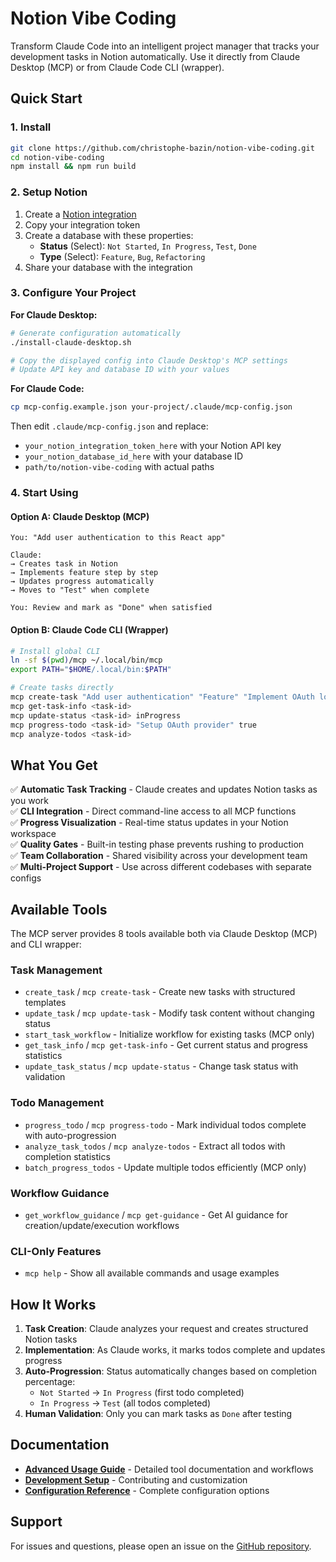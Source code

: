 # Notion Vibe Coding

Transform Claude Code into an intelligent project manager that tracks your development tasks in Notion automatically. Use it directly from Claude Desktop (MCP) or from Claude Code CLI (wrapper).

## Quick Start

### 1. Install

```bash
git clone https://github.com/christophe-bazin/notion-vibe-coding.git
cd notion-vibe-coding
npm install && npm run build
```

### 2. Setup Notion

1. Create a [Notion integration](https://www.notion.so/my-integrations)
2. Copy your integration token
3. Create a database with these properties:
   - **Status** (Select): `Not Started`, `In Progress`, `Test`, `Done`
   - **Type** (Select): `Feature`, `Bug`, `Refactoring`
4. Share your database with the integration

### 3. Configure Your Project

**For Claude Desktop:**
```bash
# Generate configuration automatically
./install-claude-desktop.sh

# Copy the displayed config into Claude Desktop's MCP settings
# Update API key and database ID with your values
```

**For Claude Code:**  
```bash
cp mcp-config.example.json your-project/.claude/mcp-config.json  
```

Then edit `.claude/mcp-config.json` and replace:
- `your_notion_integration_token_here` with your Notion API key
- `your_notion_database_id_here` with your database ID  
- `path/to/notion-vibe-coding` with actual paths

### 4. Start Using

#### Option A: Claude Desktop (MCP)
```
You: "Add user authentication to this React app"

Claude: 
→ Creates task in Notion
→ Implements feature step by step
→ Updates progress automatically
→ Moves to "Test" when complete

You: Review and mark as "Done" when satisfied
```

#### Option B: Claude Code CLI (Wrapper)
```bash
# Install global CLI
ln -sf $(pwd)/mcp ~/.local/bin/mcp
export PATH="$HOME/.local/bin:$PATH"

# Create tasks directly
mcp create-task "Add user authentication" "Feature" "Implement OAuth login"
mcp get-task-info <task-id>
mcp update-status <task-id> inProgress
mcp progress-todo <task-id> "Setup OAuth provider" true
mcp analyze-todos <task-id>
```

## What You Get

✅ **Automatic Task Tracking** - Claude creates and updates Notion tasks as you work  
✅ **CLI Integration** - Direct command-line access to all MCP functions  
✅ **Progress Visualization** - Real-time status updates in your Notion workspace  
✅ **Quality Gates** - Built-in testing phase prevents rushing to production  
✅ **Team Collaboration** - Shared visibility across your development team  
✅ **Multi-Project Support** - Use across different codebases with separate configs  

## Available Tools

The MCP server provides 8 tools available both via Claude Desktop (MCP) and CLI wrapper:

### Task Management
- `create_task` / `mcp create-task` - Create new tasks with structured templates
- `update_task` / `mcp update-task` - Modify task content without changing status
- `start_task_workflow` - Initialize workflow for existing tasks (MCP only)
- `get_task_info` / `mcp get-task-info` - Get current status and progress statistics
- `update_task_status` / `mcp update-status` - Change task status with validation

### Todo Management  
- `progress_todo` / `mcp progress-todo` - Mark individual todos complete with auto-progression
- `analyze_task_todos` / `mcp analyze-todos` - Extract all todos with completion statistics
- `batch_progress_todos` - Update multiple todos efficiently (MCP only)

### Workflow Guidance
- `get_workflow_guidance` / `mcp get-guidance` - Get AI guidance for creation/update/execution workflows

### CLI-Only Features
- `mcp help` - Show all available commands and usage examples

## How It Works

1. **Task Creation**: Claude analyzes your request and creates structured Notion tasks
2. **Implementation**: As Claude works, it marks todos complete and updates progress
3. **Auto-Progression**: Status automatically changes based on completion percentage:
   - `Not Started` → `In Progress` (first todo completed)
   - `In Progress` → `Test` (all todos completed)
4. **Human Validation**: Only you can mark tasks as `Done` after testing

## Documentation

- **[Advanced Usage Guide](docs/advanced-usage.md)** - Detailed tool documentation and workflows
- **[Development Setup](docs/development.md)** - Contributing and customization
- **[Configuration Reference](docs/configuration.md)** - Complete configuration options

## Support

For issues and questions, please open an issue on the [GitHub repository](https://github.com/christophe-bazin/notion-vibe-coding).

